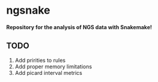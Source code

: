 # ngsnake
#### Repository for the analysis of NGS data with Snakemake!

## TODO

1. Add pririties to rules
2. Add proper memory limitations
3. Add picard interval metrics

